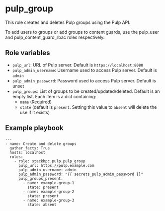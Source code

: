 pulp_group
================

This role creates and deletes Pulp groups using the Pulp API. 

To add users to groups or add groups to content guards, use the pulp_user and pulp_content_guard_rbac roles respectively.

Role variables
--------------

* `pulp_url`: URL of Pulp server. Default is `https://localhost:8080`
* `pulp_admin_username`: Username used to access Pulp server. Default is `admin`
* `pulp_admin_password`: Password used to access Pulp server. Default is unset
* `pulp_groups`: List of groups to be created/updated/deleted. Default is an empty list. Each item is a dict containing:
  * `name` (Required)
  * `state` (default is `present`. Setting this value to `absent` will delete the use if it exists)



Example playbook
----------------

```
---
- name: Create and delete groups
  gather_facts: True
  hosts: localhost
  roles:
    - role: stackhpc.pulp.pulp_group
      pulp_url: https://pulp.example.com
      pulp_admin_username: admin
      pulp_admin_password: "{{ secrets_pulp_admin_password }}"
      pulp_groups_present:
        - name: example-group-1
          state: present
        - name: example-group-2
          state: present
        - name: example-group-3
          state: absent
```
